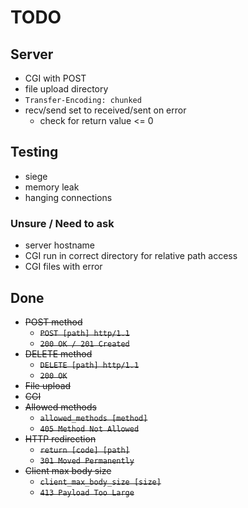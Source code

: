 # TODO
## Server
- CGI with POST
- file upload directory
- `Transfer-Encoding: chunked`
- recv/send set to received/sent on error
	- check for return value <= 0

## Testing
- siege
- memory leak
- hanging connections

### Unsure / Need to ask
- server hostname
- CGI run in correct directory for relative path access
- CGI files with error

## Done
- ~~POST method~~
	- ~~`POST [path] http/1.1`~~
	- ~~`200 OK / 201 Created`~~
- ~~DELETE method~~
	- ~~`DELETE [path] http/1.1`~~
	- ~~`200 OK`~~
- ~~File upload~~
- ~~CGI~~
- ~~Allowed methods~~
	- ~~`allowed_methods [method]`~~
	- ~~`405 Method Not Allowed`~~
- ~~HTTP redirection~~
	- ~~`return [code] [path]`~~
	- ~~`301 Moved Permanently`~~
- ~~Client max body size~~
	- ~~`client_max_body_size [size]`~~
	- ~~`413 Payload Too Large`~~
